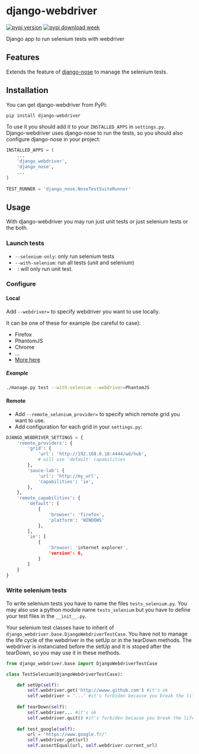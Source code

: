 # django-webdriver
[![pypi version](http://img.shields.io/pypi/v/django-webdriver.svg)](https://pypi.python.org/pypi/django-webdriver) [![pypi download week](http://img.shields.io/pypi/dw/django-webdriver.svg)](https://pypi.python.org/pypi/django-webdriver)

Django app to run selenium tests with webdriver

## Features

Extends the feature of [django-nose](https://github.com/django-nose/django-nose) to manage the selenium tests.

## Installation

You can get django-webdriver from PyPi:
```bash
pip install django-webdriver
```
  
To use it you should add it to your `INSTALLED_APPS` in `settings.py`.  
Django-webdriver uses django-nose to run the tests, so you should also configure django-nose in your project:

```python
INSTALLED_APPS = (
    ...  
    'django_webdriver',
    'django_nose',
    ...
)
  
TEST_RUNNER = 'django_nose.NoseTestSuiteRunner'
```
  
## Usage

With django-webdriver you may run just unit tests or just selenium tests or the both.

### Launch tests

* `--selenium-only`: only run selenium tests
* `--with-selenium`: run all tests (unit and selenium)
* ` `: will only run unit test.

### Configure

#### Local

Add `--webdriver=` to specify webdriver you want to use locally.

It can be one of these for example (be careful to case):
* Firefox
* PhantomJS
* Chrome
* ...
* [More here](http://selenium-python.readthedocs.org/en/latest/api.html#webdriver-api)

##### Example

```bash
./manage.py test --with-selenium --webdriver=PhantomJS
```

#### Remote

* Add `--remote_selenium_provider=` to specify which remote grid you want to use.
* Add configuration for each grid in your `settings.py`:
```python
DJANGO_WEBDRIVER_SETTINGS = {
    'remote_providers': {
        'grid': {
            'url': 'http://192.168.0.18:4444/wd/hub',
            # will use 'default' capabilities
        },
        'sauce-lab': {
            'url': 'http://my_url',
            'capabilities': 'ie',
        },
    },
    'remote_capabilities': {
        'default': [
            {
                'browser': 'firefox',
                'platform': 'WINDOWS'
            },
        ],
        'ie': [
            {
                'browser: 'internet explorer',
                'version': 6,
            }
        ]
    }
}
```

### Write selenium tests

To write selenium tests you have to name the files `tests_selenium.py`. You may also use a python module name `tests_selenium` but you have to define your test files in the `__init__.py`.  

Your selenium test classes have to inherit of `django_webdriver.base.DjangoWebdriverTestCase`.
You have not to manage the life cycle of the webdriver in the setUp or in the tearDown methods. The webdriver is instanciated before the setUp and it is stoped after the tearDown, so you may use it in these methods.

```python
from django_webdriver.base import DjangoWebdriverTestCase

class TestSelenium(DjangoWebdriverTestCase):

    def setUp(self):
        self.webdriver.get('http://wwww.github.com') #it's ok
        self.webdriver = '...' #it's forbiden because you break the life cycle.
    
    def tearDown(self):
        self.webdriver... #it's ok
        self.webdriver.quit() #it's forbiden because you break the life cycle too.
    
    def test_google(self):
        url = 'https://www.google.fr/'
        self.webdriver.get(url)
        self.assertEqual(url, self.webdriver.current_url)

```

